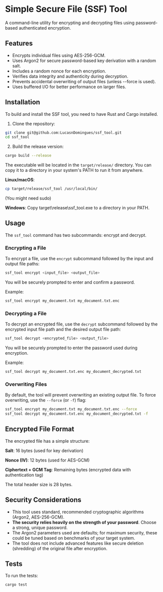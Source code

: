 # Simple Secure File (SSF) Tool
A command-line utility for encrypting and decrypting files using password-based authenticated encryption.

## Features
- Encrypts individual files using AES-256-GCM.
- Uses Argon2 for secure password-based key derivation with a random salt.
- Includes a random nonce for each encryption.
- Verifies data integrity and authenticity during decryption.
- Prevents accidental overwriting of output files (unless --force is used).
- Uses buffered I/O for better performance on larger files.

## Installation
To build and install the SSF tool, you need to have Rust and Cargo installed.

1. Clone the repository:
```bash
git clone git@github.com:LucasnDomingues/ssf_tool.git
cd ssf_tool
```

2. Build the release version:
```bash
cargo build --release
```
The executable will be located in the `target/release/` directory. You can copy it to a directory in your system's PATH to run it from anywhere.

**Linux/macOS**:
```bash
cp target/release/ssf_tool /usr/local/bin/
```
(You might need sudo)

**Windows**: Copy target\release\ssf_tool.exe to a directory in your PATH.

## Usage
The `ssf_tool` command has two subcommands: encrypt and decrypt.

### Encrypting a File
To encrypt a file, use the `encrypt` subcommand followed by the input and output file paths:

```bash
ssf_tool encrypt <input_file> <output_file>
```
You will be securely prompted to enter and confirm a password.

Example:
```bash
ssf_tool encrypt my_document.txt my_document.txt.enc
```

### Decrypting a File
To decrypt an encrypted file, use the `decrypt` subcommand followed by the encrypted input file path and the desired output file path:

```bash 
ssf_tool decrypt <encrypted_file> <output_file>
```
You will be securely prompted to enter the password used during encryption.

Example:
```bash 
ssf_tool decrypt my_document.txt.enc my_document_decrypted.txt
``` 

### Overwriting Files
By default, the tool will prevent overwriting an existing output file. To force overwriting, use the `--force` (or `-f`) flag:

```bash
ssf_tool encrypt my_document.txt my_document.txt.enc --force
ssf_tool decrypt my_document.txt.enc my_document_decrypted.txt -f
``` 

## Encrypted File Format
The encrypted file has a simple structure:

**Salt**: 16 bytes (used for key derivation)

**Nonce (IV)**: 12 bytes (used for AES-GCM)

**Ciphertext + GCM Tag**: Remaining bytes (encrypted data with authentication tag)

The total header size is 28 bytes.

## Security Considerations

- This tool uses standard, recommended cryptographic algorithms (Argon2, AES-256-GCM).
- **The security relies heavily on the strength of your password**. Choose a strong, unique password.
- The Argon2 parameters used are defaults; for maximum security, these could be tuned based on benchmarks of your target system.
- The tool does not include advanced features like secure deletion (shredding) of the original file after encryption.

## Tests

To run the tests:
```bash
cargo test
```
